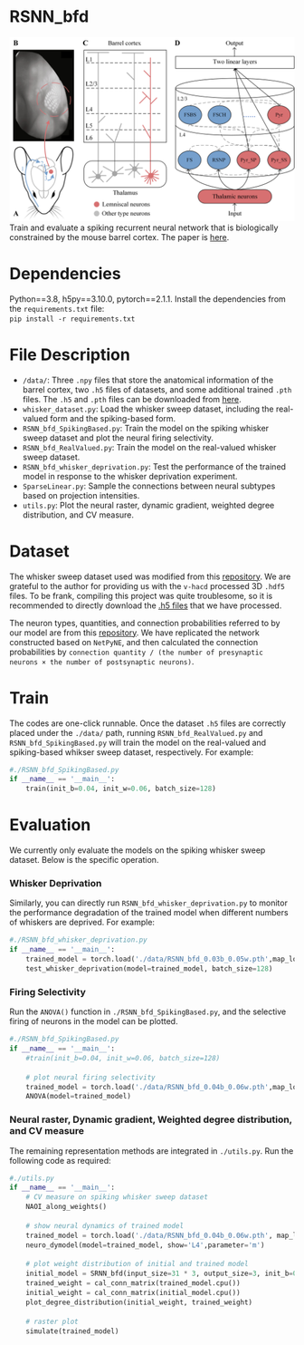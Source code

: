 # RSNN_bfd
![outline](./Fig_outline.png "Outline")
Train and evaluate a spiking recurrent neural network that is biologically constrained by the mouse barrel cortex. The paper is [here](https://openreview.net/forum?id=UvfI4grcM7&referrer=%5BAuthor%20Console%5D(%2Fgroup%3Fid%3DICLR.cc%2F2025%2FConference%2FAuthors%23your-submissions)).
# Dependencies
Python==3.8, h5py==3.10.0, pytorch==2.1.1. 
Install the dependencies from the `requirements.txt` file:   
`pip install -r requirements.txt`
# File Description
* `/data/`:  Three `.npy` files that store the anatomical information of the barrel cortex, two `.h5` files of datasets, and some additional trained `.pth` files. The `.h5` and `.pth` files can be downloaded from [here](https://pan.quark.cn/s/6d41efaccd6c).
* `whisker_dataset.py`:  Load the whisker sweep dataset, including the real-valued form and the spiking-based form.
* `RSNN_bfd_SpikingBased.py`: Train the model on the spiking whisker sweep dataset and plot the neural firing selectivity.
* `RSNN_bfd_RealValued.py`: Train the model on the real-valued whisker sweep dataset.
* `RSNN_bfd_whisker_deprivation.py`: Test the performance of the trained model in response to the whisker deprivation experiment.
* `SparseLinear.py`: Sample the connections between neural subtypes based on projection intensities.
* `utils.py`: Plot the neural raster, dynamic gradient, weighted degree distribution, and CV measure.
# Dataset
The whisker sweep dataset used was modified from this [repository](https://github.com/neuroailab/whisker_model). We are grateful to the author for providing us with the `v-hacd` processed 3D `.hdf5` files. To be frank, compiling this project was quite troublesome, so it is recommended to directly download the [.h5 files](https://pan.quark.cn/s/6d41efaccd6c) that we have processed.

The neuron types, quantities, and connection probabilities referred to by our model are from this [repository](https://github.com/DepartmentofNeurophysiology/Cortical-representation-of-touch-in-silico-NetPyne). We have replicated the network constructed based on `NetPyNE`, and then calculated the connection probabilities by `connection quantity / (the number of presynaptic neurons × the number of postsynaptic neurons)`.
# Train
The codes are one-click runnable. Once the dataset `.h5` files are correctly placed under the `./data/` path, running `RSNN_bfd_RealValued.py` and `RSNN_bfd_SpikingBased.py` will train the model on the real-valued and spiking-based whikser sweep dataset, respectively. For example:
```python
#./RSNN_bfd_SpikingBased.py
if __name__ == '__main__':  
    train(init_b=0.04, init_w=0.06, batch_size=128)
```
# Evaluation
We currently only evaluate the models on the spiking whisker sweep dataset. Below is the specific operation.
### Whisker Deprivation
Similarly, you can directly run `RSNN_bfd_whisker_deprivation.py` to monitor the performance degradation of the trained model when different numbers of whiskers are deprived. For example:
```python
#./RSNN_bfd_whisker_deprivation.py
if __name__ == '__main__':
    trained_model = torch.load('./data/RSNN_bfd_0.03b_0.05w.pth',map_location='cuda')
    test_whisker_deprivation(model=trained_model, batch_size=128)
```
### Firing Selectivity
Run the `ANOVA()` function in `./RSNN_bfd_SpikingBased.py`, and the selective firing of neurons in the model can be plotted.
```python
#./RSNN_bfd_SpikingBased.py
if __name__ == '__main__':
    #train(init_b=0.04, init_w=0.06, batch_size=128)

    # plot neural firing selectivity
    trained_model = torch.load('./data/RSNN_bfd_0.04b_0.06w.pth',map_location='cuda')
    ANOVA(model=trained_model)
```

### Neural raster, Dynamic gradient, Weighted degree distribution, and CV measure
The remaining representation methods are integrated in `./utils.py`. Run the following code as required:
```python
#./utils.py
if __name__ == '__main__':
    # CV measure on spiking whisker sweep dataset
    NAOI_along_weights()

    # show neural dynamics of trained model
    trained_model = torch.load('./data/RSNN_bfd_0.04b_0.06w.pth', map_location='cuda')
    neuro_dymodel(model=trained_model, show='L4',parameter='m')

    # plot weight distribution of initial and trained model
    initial_model = SRNN_bfd(input_size=31 * 3, output_size=3, init_b=0.04, init_w=0.06).cuda()
    trained_weight = cal_conn_matrix(trained_model.cpu())
    initial_weight = cal_conn_matrix(initial_model.cpu())
    plot_degree_distribution(initial_weight, trained_weight)

    # raster plot
    simulate(trained_model)
```
